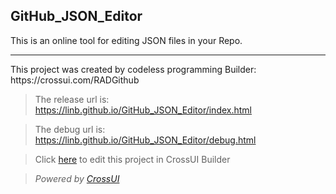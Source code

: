 ## GitHub_JSON_Editor

This is an online tool for editing JSON files in your Repo.
<hr>
This project was created by codeless programming Builder: https://crossui.com/RADGithub

> The release url is: https://linb.github.io/GitHub_JSON_Editor/index.html

> The debug url is: https://linb.github.io/GitHub_JSON_Editor/debug.html

> Click [here](https://crossui.com/RADGithub/#!from=github&owner=linb&repo=GitHub_JSON_Editor) to edit this project in CrossUI Builder


> <i style="text-align:right;">Powered by [CrossUI](https://crossui.com)</i>
